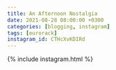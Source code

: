 ```yaml
---
title: An Afternoon Nostalgia 
date: 2021-08-28 08:00:00 +0300
categories: [blogging, instagram]
tags: [eurorack]
instagram_id: CTHcXvKDIRd
---
```


{% include instagram.html %}